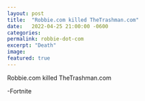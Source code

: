```yaml
---
layout: post
title:  "Robbie.com killed TheTrashman.com"
date:   2022-04-25 21:00:00 -0600
categories: 
permalink: robbie-dot-com
excerpt: "Death"
image: 
featured: true
---
```


Robbie.com killed TheTrashman.com

-Fortnite